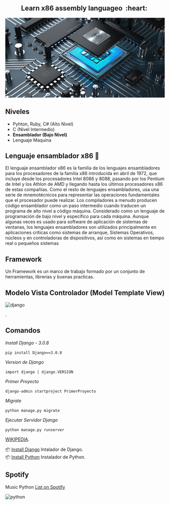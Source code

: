 <h2 align="center">Learn x86 assembly languageo &nbsp;:heart:&nbsp;</h2>

![ensablador](./Images/ensamblador.jpg)

## Niveles 
- Pyhton, Ruby, C# (Alto Nivel)
- C (Nivel Intermedio) <br>
- <B>Ensamblador (Bajo Nivel)</B>
- Lenguaje Maquina


## Lenguaje ensamblador x86 🔬

El lenguaje ensamblador x86 es la familia de los lenguajes ensambladores para los procesadores de la familia x86 introducida en abril de 1972, que incluye desde los procesadores Intel 8086 y 8088, pasando por los Pentium de Intel y los Athlon de AMD y llegando hasta los últimos procesadores x86 de estas compañías. Como el resto de lenguajes ensambladores, usa una serie de mnemotécnicos para representar las operaciones fundamentales que el procesador puede realizar. Los compiladores a menudo producen código ensamblador como un paso intermedio cuando traducen un programa de alto nivel a código máquina. Considerado como un lenguaje de programación de bajo nivel y específico para cada máquina. Aunque algunas veces es usado para software de aplicación de sistemas de ventanas, los lenguajes ensambladores son utilizados principalmente en aplicaciones críticas como sistemas de arranque, Sistemas Operativos, núcleos y en controladoras de dispositivos, así como en sistemas en tiempo real o pequeños sistemas

## Framework

Un Framework es un marco de trabajo formado por un conjunto de herramientas, librerias y buenas practicas.



##  Modelo Vista Controlador (Model Template View)
![django](./Images/MTV.png)

.

## Comandos

_Install Django - 3.0.8_

```
pip install Django==3.0.8
```
_Version de Django_

```
import django | django.VERSION
```

_Primer Proyecto_

```
django-admin startproject PrimerProyecto
```

_Migrate_

```
python manage.py migrate
```

_Ejecutar Servidor Django_

```
python manage.py runserver
```


[WIKIPEDIA](https://es.wikipedia.org/wiki/Django_(framework)).<br>

📦 [Install Django](https://www.djangoproject.com/) Intalador de Django.<br>
📦 [Install Python](https://www.python.org/) Instalador de Python.<br>

## Spotify
Music Python [List on Spotify](https://open.spotify.com/playlist/11AwbhmXyh2jKlsHmaxcP9)

![python](./Images/django2.jpg)

